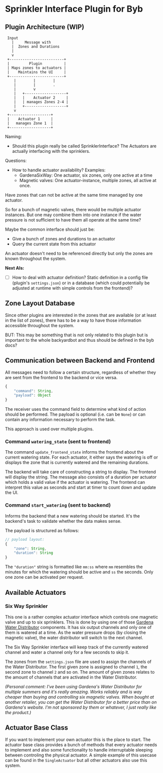 # Sprinkler Interface Plugin for Byb

## Plugin Architecture (WIP)

```
 Input
   |     Message with
   |  Zones and Durations
   |
   v
 +-------------------------+
 |         Plugin          |
 | Maps zones to actuators |
 |    Maintains the UI     |
 +-------------------------+
    |        |        |
    |        |        .
    |        v
    |   +-------------------+
    |   |    Actuator 2     |
    |   | manages Zones 2-4 |
    |   +-------------------+
    v
 +-------------------+
 |    Actuator 1     |
 |   manages Zone 1  |
 +-------------------+
```

Naming:
- Should this plugin really be called SprinklerInterface? The Actuators are actually interfacing with the sprinklers.

Questions:
- How to handle actuator availability? Examples:
  - GardenaSixWay: One actuator, six zones, only one active at a time
  - Magnetic valves: One actuator-instance, multiple zones, all active at once.

Have zones that can not be active at the same time managed by one actuator.

So for a bunch of magnetic valves, there would be multiple actuator instances. But one may combine them into one instance if the water pressure is not sufficient to have them all operate at the same time?

Maybe the common interface should just be:
- Give a bunch of zones and durations to an actuator
- Query the current state from this actuator

An actuator doesn't need to be referenced directly but only the zones are known throughout the system.

**Next AIs:**
- [ ] How to deal with actuator definition? Static definition in a config file (plugin's `settings.json`) or in a database (which could potentially be adjusted at runtime with simple controls from the frontend)?


## Zone Layout Database

Since other plugins are interested in the zones that are available (or at least in the list of zones), there has to be a way to have those information accessible throughout the system.

BUT: This may be something that is not only related to this plugin but is important to the whole backyardbot and thus should be defined in the byb docs?


## Communication between Backend and Frontend

All messages need to follow a certain structure, regardless of whether they are sent from the frontend to the backend or vice versa.

```js
{
    "command": String,
    "payload": Object
}
```

The receiver uses the command field to determine what kind of action should be performed. The payload is optional (i.e. can be `None`) or can contain any information necessary to perform the task.

This approach is used over multiple plugins.


### Command `watering_state` (sent to frontend)

The command `update_frontend_state` informs the frontend about the current watering state. For each actuator, it either says the watering is off or displays the zone that is currently watered and the remaining durations.

The backend will take care of constructing a string to display. The frontend will display the string. The message also consists of a duration per actuator which holds a valid value if the actuator is watering. The frontend can interpret this value as seconds and start at timer to count down and update the UI.


### Command `start_watering` (sent to backend)

Informs the backend that a new watering should be started. It's the backend's task to validate whether the data makes sense.

The payload is structured as follows:

```js
// payload layout:
{
    "zone": String,
    "duration": String
}
```

The `"duration"` string is formatted like `mm:ss` where `mm` resembles the minutes for which the watering should be active and `ss` the seconds. Only one zone can be activated per request.



## Available Actuators

### Six Way Sprinkler

This one is a rather complex actuator interface which controls one magnetic valve and up to six sprinklers. This is done by using one of those [Gardena Water Distributor](https://www.gardena.com/ca-en/products/watering/water-controls/water-distributor-automatic/966749301/) components. It has six output channels and only one of them is watered at a time. As the water pressure drops (by closing the magnetic valve), the water distributor will switch to the next channel.

The Six Way Sprinkler interface will keep track of the currently watered channel and water a channel only for a few seconds to skip it.

The zones from the `settings.json` file are used to assign the channels of the Water Distributor. The first given zone is assigned to channel `1`, the second zone to channel `2` and so on. The amount of given zones relates to the amount of channels that are activated in the Water Distributor.

*(Personal comment: I've been using Gardena's Water Distributor for multiple summers and it's really amazing. Works reliably and is way cheaper than buying and controlling six magnetic valves. When bought at another retailer, you can get the Water Distributor for a better price than on Gardena's website. I'm not sponsored by them or whatever, I just really like the product.)*


## Actuator Base Class

If you want to implement your own actuator this is the place to start. The actuator base class provides a bunch of methods that every actuator needs to implement and also some functionality to handle interruptable sleeping between controling the physical actuator. A simple example of this usecase can be found in the `SingleActuator` but all other actuators also use this system.